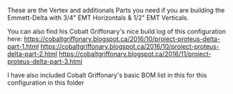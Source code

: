 These are the Vertex and additionals Parts you need if you are building the Emmett-Delta with 3/4" EMT Horizontals & 1/2" EMT Verticals.

You can also find his Cobalt Griffonary's nice build log of this configuration here:
https://cobaltgriffonary.blogspot.ca/2016/10/project-proteus-delta-part-1.html
https://cobaltgriffonary.blogspot.ca/2016/10/project-proteus-delta-part-2.html
https://cobaltgriffonary.blogspot.ca/2016/11/project-proteus-delta-part-3.html

I have also included Cobalt Griffonary's basic BOM list in this for this configuration in this folder
